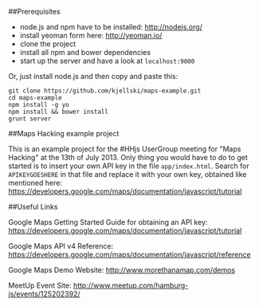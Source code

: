 ##Prerequisites 
* node.js and npm have to be installed: http://nodejs.org/
* install yeoman form here: http://yeoman.io/
* clone the project
* install all npm and bower dependencies
* start up the server and have a look at ```localhost:9000```

Or, just install node.js and then copy and paste this:

    git clone https://github.com/kjellski/maps-example.git
    cd maps-example
    npm install -g yo
    npm install && bower install
    grunt server

##Maps Hacking example project

This is an example project for the #HHjs UserGroup meeting for "Maps Hacking" at the 13th of July 2013. Only thing you would have to do to get started is to insert your own API key in the file ```app/index.html```. Search for ```APIKEYGOESHERE``` in that file and replace it with your own key, obtained like mentioned here: https://developers.google.com/maps/documentation/javascript/tutorial 

##Useful Links

Google Maps Getting Started Guide for obtaining an API key:
https://developers.google.com/maps/documentation/javascript/tutorial

Google Maps API v4 Reference:
https://developers.google.com/maps/documentation/javascript/reference

Google Maps Demo Website:
http://www.morethanamap.com/demos

MeetUp Event Site:
http://www.meetup.com/hamburg-js/events/125202392/